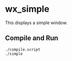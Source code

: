 wx_simple
=========

This displays a simple window.

Compile and Run
---------------

```
./compile.script
./simple
```
